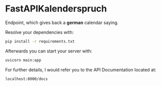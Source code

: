
# FastAPIKalenderspruch

Endpoint, which gives back a **german** calendar saying.

Resolve your dependencies with:
```sh
pip install -r requirements.txt
```
Afterwards you can start your server with:

```sh
uvicorn main:app 
```
For further details, I would refer you to the API Documentation located at:

`localhost:8000/docs`
